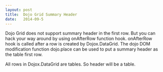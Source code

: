 ```yaml
---
layout: post
title:  Dojo Grid Summary Header
date:   2014-09-5
---
```


Dojo Grid does not support summary header in the first row. But you can hack
your way around by using onAfterRow function hook. onAfterRow hook is called
after a row is created by Dojox.DataGrid. The dojo DOM modification function
dojo.place can be used to put a summary header as the table first row.

All rows in Dojox.DataGrid are tables. So header will be a table.
